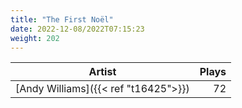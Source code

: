 ```yaml
---
title: "The First Noël"
date: 2022-12-08/2022T07:15:23
weight: 202
---
```




 Artist | Plays 
----- | -----:
[Andy Williams]({{< ref "t16425">}}) | 72
